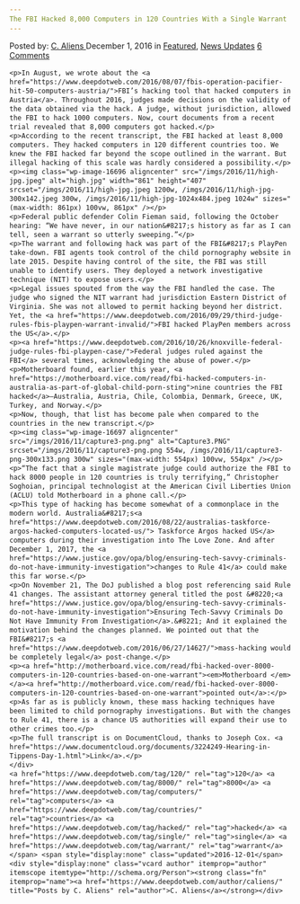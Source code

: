 ```yaml
---
The FBI Hacked 8,000 Computers in 120 Countries With a Single Warrant
---
```

<article class="post-listing post-16695 post type-post status-publish format-standard has-post-thumbnail hentry  tag-4548 tag-4599 tag-computers tag-countries tag-hacked tag-single tag-warrant">
    <div class="post-inner">
        <span>Posted by: <a href="https://www.deepdotweb.com/author/caliens/" title="">C. Aliens </a></span>
    <span>December 1, 2016</span>
    <span>in <a href="https://www.deepdotweb.com/category/deepdot-news/" rel="category tag">Featured</a>, <a href="https://www.deepdotweb.com/category/news-updates/" rel="category tag">News Updates</a></span>
    <span><a href="https://www.deepdotweb.com/2016/12/01/fbi-hacked-8000-computers-120-countries-single-warrant/#comments">6 Comments</a></span>
    </p>
    <div class="clear"></div>
    
    <p>In August, we wrote about the <a href="https://www.deepdotweb.com/2016/08/07/fbis-operation-pacifier-hit-50-computers-austria/">FBI’s hacking tool that hacked computers in Austria</a>. Throughout 2016, judges made decisions on the validity of the data obtained via the hack. A judge, without jurisdiction, allowed the FBI to hack 1000 computers. Now, court documents from a recent trial revealed that 8,000 computers got hacked.</p>
    <p>According to the recent transcript, the FBI hacked at least 8,000 computers. They hacked computers in 120 different countries too. We knew the FBI hacked far beyond the scope outlined in the warrant. But illegal hacking of this scale was hardly considered a possibility.</p>
    <p><img class="wp-image-16696 aligncenter" src="/imgs/2016/11/high-jpg.jpeg" alt="high.jpg" width="861" height="407" srcset="/imgs/2016/11/high-jpg.jpeg 1200w, /imgs/2016/11/high-jpg-300x142.jpeg 300w, /imgs/2016/11/high-jpg-1024x484.jpeg 1024w" sizes="(max-width: 861px) 100vw, 861px" /></p>
    <p>Federal public defender Colin Fieman said, following the October hearing: “We have never, in our nation&#8217;s history as far as I can tell, seen a warrant so utterly sweeping.”</p>
    <p>The warrant and following hack was part of the FBI&#8217;s PlayPen take-down. FBI agents took control of the child pornography website in late 2015. Despite having control of the site, the FBI was still unable to identify users. They deployed a network investigative technique (NIT) to expose users.</p>
    <p>Legal issues spouted from the way the FBI handled the case. The judge who signed the NIT warrant had jurisdiction Eastern District of Virginia. She was not allowed to permit hacking beyond her district. Yet, the <a href="https://www.deepdotweb.com/2016/09/29/third-judge-rules-fbis-playpen-warrant-invalid/">FBI hacked PlayPen members across the US</a>.</p>
    <p><a href="https://www.deepdotweb.com/2016/10/26/knoxville-federal-judge-rules-fbi-playpen-case/">Federal judges ruled against the FBI</a> several times, acknowledging the abuse of power.</p>
    <p>Motherboard found, earlier this year, <a href="https://motherboard.vice.com/read/fbi-hacked-computers-in-australia-as-part-of-global-child-porn-sting">nine countries the FBI hacked</a>—Australia, Austria, Chile, Colombia, Denmark, Greece, UK, Turkey, and Norway.</p>
    <p>Now, though, that list has become pale when compared to the countries in the new transcript.</p>
    <p><img class="wp-image-16697 aligncenter" src="/imgs/2016/11/capture3-png.png" alt="Capture3.PNG" srcset="/imgs/2016/11/capture3-png.png 554w, /imgs/2016/11/capture3-png-300x133.png 300w" sizes="(max-width: 554px) 100vw, 554px" /></p>
    <p>“The fact that a single magistrate judge could authorize the FBI to hack 8000 people in 120 countries is truly terrifying,” Christopher Soghoian, principal technologist at the American Civil Liberties Union (ACLU) told Motherboard in a phone call.</p>
    <p>This type of hacking has become somewhat of a commonplace in the modern world. Australia&#8217;s<a href="https://www.deepdotweb.com/2016/08/22/australias-taskforce-argos-hacked-computers-located-us/"> Taskforce Argos hacked US</a> computers during their investigation into The Love Zone. And after December 1, 2017, the <a href="https://www.justice.gov/opa/blog/ensuring-tech-savvy-criminals-do-not-have-immunity-investigation">changes to Rule 41</a> could make this far worse.</p>
    <p>On November 21, The DoJ published a blog post referencing said Rule 41 changes. The assistant attorney general titled the post &#8220;<a href="https://www.justice.gov/opa/blog/ensuring-tech-savvy-criminals-do-not-have-immunity-investigation">Ensuring Tech-Savvy Criminals Do Not Have Immunity From Investigation</a>.&#8221; And it explained the motivation behind the changes planned. We pointed out that the FBI&#8217;s <a href="https://www.deepdotweb.com/2016/06/27/14627/">mass-hacking would be completely legal</a> post-change.</p>
    <p><a href="http://motherboard.vice.com/read/fbi-hacked-over-8000-computers-in-120-countries-based-on-one-warrant"><em>Motherboard </em></a><a href="http://motherboard.vice.com/read/fbi-hacked-over-8000-computers-in-120-countries-based-on-one-warrant">pointed out</a>:</p>
    <p>As far as is publicly known, these mass hacking techniques have been limited to child pornography investigations. But with the changes to Rule 41, there is a chance US authorities will expand their use to other crimes too.</p>
    <p>The full transcript is on DocumentCloud, thanks to Joseph Cox. <a href="https://www.documentcloud.org/documents/3224249-Hearing-in-Tippens-Day-1.html">Link</a>.</p>
    </div>
    <a href="https://www.deepdotweb.com/tag/120/" rel="tag">120</a> <a href="https://www.deepdotweb.com/tag/8000/" rel="tag">8000</a> <a href="https://www.deepdotweb.com/tag/computers/" rel="tag">computers</a> <a href="https://www.deepdotweb.com/tag/countries/" rel="tag">countries</a> <a href="https://www.deepdotweb.com/tag/hacked/" rel="tag">hacked</a> <a href="https://www.deepdotweb.com/tag/single/" rel="tag">single</a> <a href="https://www.deepdotweb.com/tag/warrant/" rel="tag">warrant</a></span> <span style="display:none" class="updated">2016-12-01</span>
    <div style="display:none" class="vcard author" itemprop="author" itemscope itemtype="http://schema.org/Person"><strong class="fn" itemprop="name"><a href="https://www.deepdotweb.com/author/caliens/" title="Posts by C. Aliens" rel="author">C. Aliens</a></strong></div>
    
